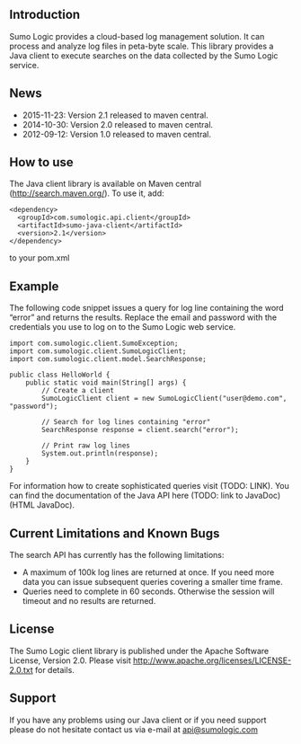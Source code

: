 ## Introduction

Sumo Logic provides a cloud-based log management solution. It can process and analyze log files in peta-byte scale. This library provides a Java client to execute searches on the data collected by the Sumo Logic service.

## News

  * 2015-11-23: Version 2.1 released to maven central.
  * 2014-10-30: Version 2.0 released to maven central.
  * 2012-09-12: Version 1.0 released to maven central.

## How to use

The Java client library is available on Maven central (http://search.maven.org/). To use it, add:

```
<dependency>
  <groupId>com.sumologic.api.client</groupId>
  <artifactId>sumo-java-client</artifactId> 
  <version>2.1</version>
</dependency>
```

to your pom.xml

## Example

The following code snippet issues a query for log line containing the word “error” and returns the results. Replace the email and password with the credentials you use to log on to the Sumo Logic web service. 

```
import com.sumologic.client.SumoException;
import com.sumologic.client.SumoLogicClient;
import com.sumologic.client.model.SearchResponse;

public class HelloWorld {
    public static void main(String[] args) {
        // Create a client
        SumoLogicClient client = new SumoLogicClient("user@demo.com", "password");

        // Search for log lines containing "error"
        SearchResponse response = client.search("error");

        // Print raw log lines
        System.out.println(response);
    }
}
```

For information how to create sophisticated queries visit (TODO: LINK). You can find the documentation of the Java API here (TODO: link to JavaDoc) (HTML JavaDoc).

## Current Limitations and Known Bugs

The search API has currently has the following limitations:
  * A maximum of 100k log lines are returned at once. If you need more data you can issue subsequent queries covering a smaller time frame.
  * Queries need to complete in 60 seconds. Otherwise the session will timeout and no results are returned.

## License

The Sumo Logic client library is published under the Apache Software License, Version 2.0. Please visit http://www.apache.org/licenses/LICENSE-2.0.txt for details.

## Support

If you have any problems using our Java client or if you need support please do not hesitate contact us via e-mail at api@sumologic.com 

